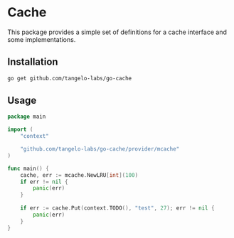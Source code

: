 # Cache

This package provides a simple set of definitions for a cache interface and
some implementations.

## Installation

```bash
go get github.com/tangelo-labs/go-cache
```

## Usage

```go
package main

import (
	"context"

	"github.com/tangelo-labs/go-cache/provider/mcache"
)

func main() {
    cache, err := mcache.NewLRU[int](100)
    if err != nil {
        panic(err)
    }
    
    if err := cache.Put(context.TODO(), "test", 27); err != nil {
        panic(err)
    }
}
```